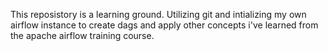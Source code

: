 This reposistory is a learning ground. Utilizing git and intializing my own airflow instance to create dags and apply other concepts i've learned from the apache airflow training course.